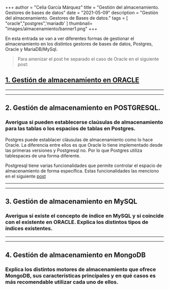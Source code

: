 +++
author = "Celia García Márquez"
title = "Gestión del almacenamiento. Gestores de bases de datos"
date = "2021-05-09"
description = "Gestión del almacenamiento. Gestores de Bases de datos."
tags = [
    "oracle","postgres",'mariadb'
]
thumbnail= "images/almacenamiento/banner1.png"
+++


En esta entrada se van a ver diferentes formas de gestionar el almacenamiento en los distintos gestores de bases de datos, Postgres, Oracle y MariaDB/MySql.


> Para amenizar el post he separado el caso de Oracle en el siguiente post:

## [1. Gestión de almacenamiento en ORACLE](https://www.celiagm.es/post/almacenamiento_oracle/)

__________________________
___________________________


## 2. Gestión de almacenamiento en POSTGRESQL. 

### Averigua si pueden establecerse claúsulas de almacenamiento para las tablas o los espacios de tablas en Postgres.


Postgres puede establacer cláusulas de almacenamiento como lo hace Oracle. La diferencia entre ellos es que Oracle lo tiene implementado desde las primeras versiones y Postgresql no. Por lo que Postgres utiliza tablespaces de una forma diferente. 

Postgresql tiene varias funcionalidades que permite controlar el espacio de almacenamiento de forma específica. Estas funcionalidades las menciono en el siguiente [post](https://www.celiagm.es/post/limitaciones_almacenamiento_gestores_bd/)

___________________________
___________________________


## 3. Gestión de almacenamiento en MySQL


### Averigua si existe el concepto de índice en MySQL y si coincide con el existente en ORACLE. Explica los distintos tipos de índices existentes.

___________________________
___________________________


## 4. Gestión de almacenamiento en MongoDB


### Explica los distintos motores de almacenamiento que ofrece MongoDB, sus características principales y en qué casos es más recomendable utilizar cada uno de ellos.





